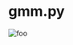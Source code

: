 # gmm.py
![foo](https://user-images.githubusercontent.com/20365512/36932710-a21f372a-1f10-11e8-9c3f-f33327f9dc89.png)
